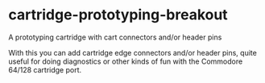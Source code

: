 # cartridge-prototyping-breakout
A prototyping cartridge with cart connectors and/or header pins

With this you can add cartridge edge connectors and/or header pins, quite useful for doing diagnostics or other kinds of fun with the Commodore 64/128 cartridge port.
